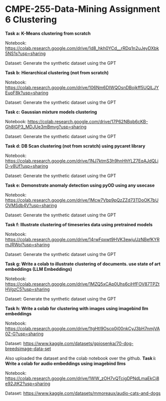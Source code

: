 # CMPE-255-Data-Mining Assignment 6 Clustering

**Task a: K-Means clustering from scratch**

Notebook: https://colab.research.google.com/drive/1d8_hkh0YCd__rRDq1n2uJeyDXbk5NS1s?usp=sharing

Dataset: Generate the synthetic dataset using the GPT

**Task b: Hierarchical clustering (not from scratch)**

Notebook: https://colab.research.google.com/drive/106Nm6DIWQOsnDBojkff5UQlLJYEuoF8k?usp=sharing

Dataset: Generate the synthetic dataset using the GPT

**Task c: Gaussian mixture models clustering**

Notebook: https://colab.research.google.com/drive/17P62NBqb6cKB-Gh8lGP3_MDJUe3mBmvg?usp=sharing

Dataset: Generate the synthetic dataset using the GPT

**Task d: DB Scan clustering (not from scratch) using pycaret library**

Notebook: https://colab.research.google.com/drive/1NJ7ktmS3h9hnHhYLZ7EqAJdQLjD-v8Uf?usp=sharing

Dataset: Generate the synthetic dataset using the GPT


**Task e: Demonstrate anomaly detection using pyOD using any usecase**

Notebook: https://colab.research.google.com/drive/1Mcw7Vbp9pQzZZd73TDoOK7bUOVMSdb4V?usp=sharing

Dataset: Generate the synthetic dataset using the GPT


**Task f: Illustrate clustering of timeseries data using pretrained models**

Notebook: https://colab.research.google.com/drive/14rwFqxwt9HVK3ewjuUzNBefKYRmJRWoi?usp=sharing

Dataset: Generate the synthetic dataset using the GPT

**Task g: Write a colab to illustrate clustering  of documents. use state of art embeddings (LLM Embeddings)**

Notebook: https://colab.research.google.com/drive/1MZQ5xCAp0Uhs6ciHfFOV87TPZtHVgzC5?usp=sharing

Dataset: Generate the synthetic dataset using the GPT

**Task h: Write a colab for clustering with images using imagebind llm embeddings**

Notebook: https://colab.research.google.com/drive/1tgHtI9Oscp0j00nkCyJ3bH7nmjVA0Z-G?usp=sharing

Dataset: https://www.kaggle.com/datasets/gpiosenka/70-dog-breedsimage-data-set


Also uploaded the dataset and the colab notebook over the github.
**Task i: Write a colab for audio embeddings using imagebind llms**

Notebook: https://colab.research.google.com/drive/1WW_zOH7vQTcjgDPNdLmaEkCj8e92JtK2?usp=sharing

Dataset: https://www.kaggle.com/datasets/mmoreaux/audio-cats-and-dogs
